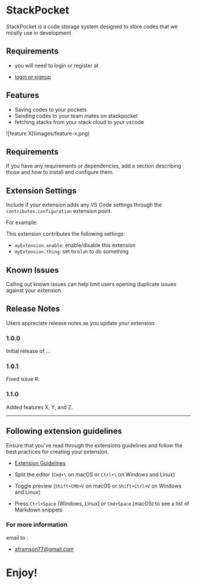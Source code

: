 
# StackPocket

  StackPocket is a code storage system designed to store codes that we mostly use in development


## Requirements

 - you will need to login or register at 
 * [login or signup](https://stackpocket.proslin.com)

## Features

- Saving codes to your pockets 
- Sending codes to your team mates on stackpocket
- fetching stacks from your stack cloud to your vscode

\!\[feature X\]\(images/feature-x.png\)


## Requirements

If you have any requirements or dependencies, add a section describing those and how to install and configure them.

## Extension Settings

Include if your extension adds any VS Code settings through the `contributes.configuration` extension point.

For example:

This extension contributes the following settings:

* `myExtension.enable`: enable/disable this extension
* `myExtension.thing`: set to `blah` to do something

## Known Issues

Calling out known issues can help limit users opening duplicate issues against your extension.

## Release Notes

Users appreciate release notes as you update your extension.

### 1.0.0

Initial release of ...

### 1.0.1

Fixed issue #.

### 1.1.0

Added features X, Y, and Z.

-----------------------------------------------------------------------------------------------------------
## Following extension guidelines

Ensure that you've read through the extensions guidelines and follow the best practices for creating your extension.

* [Extension Guidelines](https://code.visualstudio.com/api/references/extension-guidelines)


* Split the editor (`Cmd+\` on macOS or `Ctrl+\` on Windows and Linux)
* Toggle preview (`Shift+CMD+V` on macOS or `Shift+Ctrl+V` on Windows and Linux)
* Press `Ctrl+Space` (Windows, Linux) or `Cmd+Space` (macOS) to see a list of Markdown snippets

### For more information

email to :
* aframson77@gmail.com


**Enjoy!**
=======

